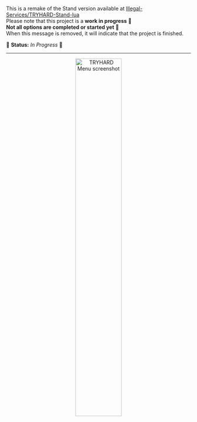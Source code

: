 This is a remake of the Stand version available at [Illegal-Services/TRYHARD-Stand-lua](https://github.com/Illegal-Services/TRYHARD-Stand-lua)<br>
Please note that this project is a **work in progress** 🚧<br>
**Not all options are completed or started yet** 🚧<br>
When this message is removed, it will indicate that the project is finished.<br>

🌟 **Status:** _In Progress_ 🚧

---

<div align="center">
  <img src="https://github.com/Illegal-Services/TRYHARD-2Take1-lua/assets/62464560/75d24b86-348f-458e-be34-050da5901cb4" alt="TRYHARD Menu screenshot" style="width: 50%;">
</div>
